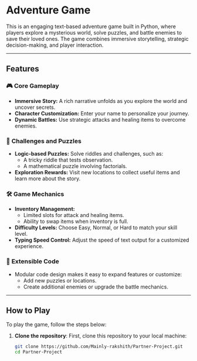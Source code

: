 # Adventure Game

This is an engaging text-based adventure game built in Python, where players explore a mysterious world, solve puzzles, and battle enemies to save their loved ones. The game combines immersive storytelling, strategic decision-making, and player interaction.

---

## Features

### 🎮 **Core Gameplay**
- **Immersive Story:** A rich narrative unfolds as you explore the world and uncover secrets.
- **Character Customization:** Enter your name to personalize your journey.
- **Dynamic Battles:** Use strategic attacks and healing items to overcome enemies.

### 🧩 **Challenges and Puzzles**
- **Logic-based Puzzles:** Solve riddles and challenges, such as:
  - A tricky riddle that tests observation.
  - A mathematical puzzle involving factorials.
- **Exploration Rewards:** Visit new locations to collect useful items and learn more about the story.

### 🛠 **Game Mechanics**
- **Inventory Management:**
  - Limited slots for attack and healing items.
  - Ability to swap items when inventory is full.
- **Difficulty Levels:** Choose Easy, Normal, or Hard to match your skill level.
- **Typing Speed Control:** Adjust the speed of text output for a customized experience.

### 💾 **Extensible Code**
- Modular code design makes it easy to expand features or customize:
  - Add new puzzles or locations.
  - Create additional enemies or upgrade the battle mechanics.

---

## How to Play

To play the game, follow the steps below:

1. **Clone the repository**:
   First, clone this repository to your local machine:
   ```bash
   git clone https://github.com/Mainly-rakshith/Partner-Project.git
   cd Partner-Project
